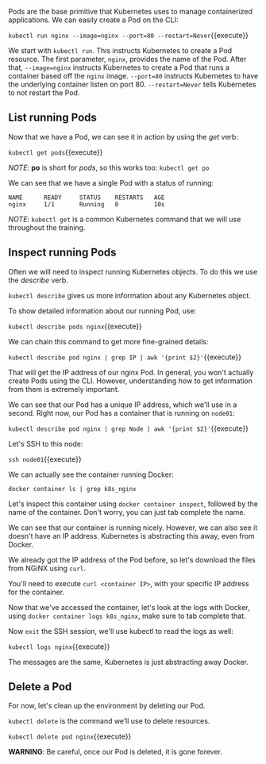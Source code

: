 Pods are the base primitive that Kubernetes uses to manage containerized applications. We can easily create a Pod on the CLI:

`kubectl run nginx --image=nginx --port=80 --restart=Never`{{execute}}

We start with `kubectl run`. This instructs Kubernetes to create a Pod resource. The first parameter, `nginx`, provides the name of the Pod. After that, `--image=nginx` instructs Kubernetes to create a Pod that runs a container based off the `nginx` image. `--port=80` instructs Kubernetes to have the underlying container listen on port 80. `--restart=Never` tells Kubernetes to not restart the Pod.

## List running Pods

Now that we have a Pod, we can see it in action by using the *get* verb:

`kubectl get pods`{{execute}}

*NOTE*: **po** is short for *pods*, so this works too: `kubectl get po`

We can see that we have a single Pod with a status of running:

```
NAME      READY     STATUS    RESTARTS   AGE
nginx     1/1       Running   0          10s
```

*NOTE*: `kubectl get` is a common Kubernetes command that we will use throughout the training.

## Inspect running Pods

Often we will need to inspect running Kubernetes objects. To do this we use the *describe* verb.

`kubectl describe` gives us more information about any Kubernetes object.

To show detailed information about our running Pod, use:

`kubectl describe pods nginx`{{execute}}

We can chain this command to get more fine-grained details:

`kubectl describe pod nginx | grep IP | awk '{print $2}'`{{execute}}

That will get the IP address of our nginx Pod. In general, you won't actually create Pods using the CLI. However, understanding how to get information from them is extremely important.

We can see that our Pod has a unique IP address, which we'll use in a second. Right now, our Pod has a container that is running on `node01`:

`kubectl describe pod nginx | grep Node | awk '{print $2}'`{{execute}}

Let's SSH to this node:

`ssh node01`{{execute}}

We can actually see the container running Docker:

`docker container ls | grep k8s_nginx`

Let's inspect this container using `docker container inspect`, followed by the name of the container. Don't worry, you can just tab complete the name.

We can see that our container is running nicely. However, we can also see it doesn't have an IP address. Kubernetes is abstracting this away, even from Docker.

We already got the IP address of the Pod before, so let's download the files from NGiNX using `curl`.

You'll need to execute `curl <container IP>`, with your specific IP address for the container.

Now that we've accessed the container, let's look at the logs with Docker, using `docker container logs k8s_nginx`, make sure to tab complete that.

Now `exit` the SSH session, we'll use kubectl to read the logs as well:

`kubectl logs nginx`{{execute}}

The messages are the same, Kubernetes is just abstracting away Docker.

## Delete a Pod

For now, let's clean up the environment by deleting our Pod.

`kubectl delete` is the command we’ll use to delete resources.

`kubectl delete pod nginx`{{execute}}

**WARNING**: Be careful, once our Pod is deleted, it is gone forever.

